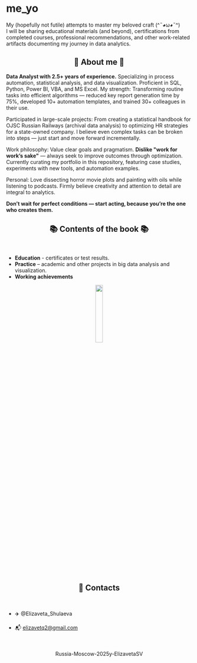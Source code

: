 # me_yo
My (hopefully not futile) attempts to master my beloved craft (^˵◕ω◕˵^)  
I will be sharing educational materials (and beyond), certifications from completed courses, professional recommendations, and other work-related artifacts documenting my journey in data analytics.
<div align="center">

## 🌺 About me 🌺
   </div>
   
**Data Analyst with 2.5+ years of experience.** Specializing in process automation, statistical analysis, and data visualization. Proficient in SQL, Python, Power BI, VBA, and MS Excel.
My strength: Transforming routine tasks into efficient algorithms — reduced key report generation time by 75%, developed 10+ automation templates, and trained 30+ colleagues in their use.

Participated in large-scale projects: From creating a statistical handbook for OJSC Russian Railways (archival data analysis) to optimizing HR strategies for a state-owned company. I believe even complex tasks can be broken into steps — just start and move forward incrementally.

Work philosophy: Value clear goals and pragmatism. **Dislike "work for work’s sake"** — always seek to improve outcomes through optimization. Currently curating my portfolio in this repository, featuring case studies, experiments with new tools, and automation examples.

Personal: Love dissecting horror movie plots and painting with oils while listening to podcasts. Firmly believe creativity and attention to detail are integral to analytics.

**Don’t wait for perfect conditions — start acting, because you’re the one who creates them.**



<div align="center">

## 📚 Сontents of the book 📚
   </div>
<br>

- **Education** - certificates or test results.
- **Practice** – academic and other projects in big data analysis and visualization.
- **Working achievements**

</div>
<div align="center">

<img src="https://media.giphy.com/media/3o7TKSjRrfIPjeiVyM/giphy.gif" width="20%">

<div align="center">
           
## 🚀 Contacts

<br>
<div align="left">
           
- ✈️ @Elizaveta_Shulaeva 
- 📬  elizavetq2@gmail.com

   </div>
<br>
<br>
<div align="center">
Russia-Moscow-2025y-ElizavetaSV
